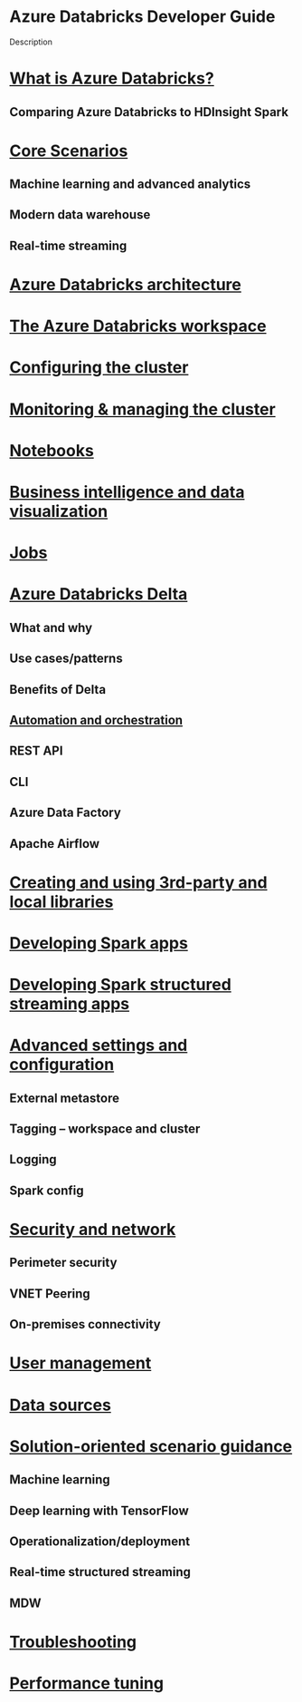 # Azure Databricks Developer Guide

Description

# [What is Azure Databricks?](./overview/README.md)

## Comparing Azure Databricks to HDInsight Spark

# [Core Scenarios](./core-scenarios/README.md)

## Machine learning and advanced analytics

## Modern data warehouse

## Real-time streaming

# [Azure Databricks architecture](./architecture/README.md)

# [The Azure Databricks workspace](./workspace/README.md)

# [Configuring the cluster](./configuration/README.md)

# [Monitoring & managing the cluster](./monitoring-managing/README.md)

# [Notebooks](./notebooks/README.md)

# [Business intelligence and data visualization](./business-intelligence-datavis/README.md)

# [Jobs](./jobs/README.md)

# [Azure Databricks Delta](./delta/README.md)

## What and why

## Use cases/patterns

## Benefits of Delta

## [Automation and orchestration](./automation-orchestration/README.md)

## REST API

## CLI

## Azure Data Factory

## Apache Airflow

# [Creating and using 3rd-party and local libraries](./libraries/README.md)

# [Developing Spark apps](./spark-apps/README.md)

# [Developing Spark structured streaming apps](./structured-streaming/README.md)

# [Advanced settings and configuration](./advanced-settings-config/README.md)

## External metastore

## Tagging – workspace and cluster

## Logging

## Spark config

# [Security and network](./security-network/README.md)

## Perimeter security

## VNET Peering

## On-premises connectivity

# [User management](./user-management/README.md)

# [Data sources](./data-sources/README.md)

# [Solution-oriented scenario guidance](./solution-oriented-scenarios/README.md)

## Machine learning

## Deep learning with TensorFlow

## Operationalization/deployment

## Real-time structured streaming

## MDW

# [Troubleshooting](./troubleshooting/README.md)

# [Performance tuning](./performance-tuning/README.md)
